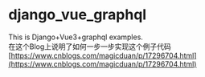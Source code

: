 # django_vue_graphql
This is Django+Vue3+graphql examples.<br>
在这个Blog上说明了如何一步一步实现这个例子代码[https://www.cnblogs.com/magicduan/p/17296704.html](https://www.cnblogs.com/magicduan/p/17296704.html)
